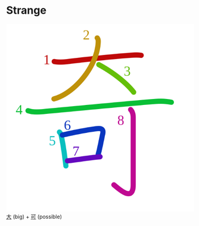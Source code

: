 # Strange
![5947](Kanji/kanji-colorize/5947.svg)
[大](Kanji/kanji-dict/大.md) (big) + [可](Kanji/kanji-dict/可.md) (possible) 